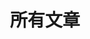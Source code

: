 ---
layout: WPosts
title: 所有文章
description: 这是唯知笔记网站的文章导航界面，页面涵盖了站内的所有文章，并按年份和更新日期以卡片形式来展示。文章以涉及主要知识的图标为分类，可以更好的区分文章类型，方便大家查找。文章内容涉及前端知识、编码、设计、工具等多个领域
sidebar: false
firstCommit: 2023-04-28 21:07:26+8:00
lastUpdated: 2023-12-14 20:13:56+8:00
---